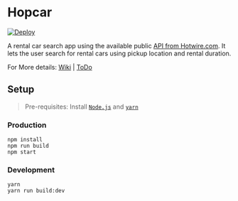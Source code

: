 # Hopcar

[![Deploy](https://www.herokucdn.com/deploy/button.svg)](https://heroku.com/deploy?template=https://github.com/abhishekdev/hopcar/tree/develop)

A rental car search app using the available public [API from Hotwire.com](http://developer.hotwire.com/docs/Rental_Car_Shopping_API). It lets the user search for rental cars using pickup location and rental duration.

For More details:
[Wiki][Wiki] | [ToDo][ToDo]

## Setup

> Pre-requisites: Install [`Node.js`](https://nodejs.org/en/download/) and [`yarn`](https://yarnpkg.com/en/docs/install)

### Production

```shell
npm install
npm run build
npm start
```

### Development

```shell
yarn
yarn run build:dev
```

[Wiki]: https://github.com/abhishekdev/hopcar/wiki
[ToDo]: https://github.com/abhishekdev/hopcar/wiki/ToDo
